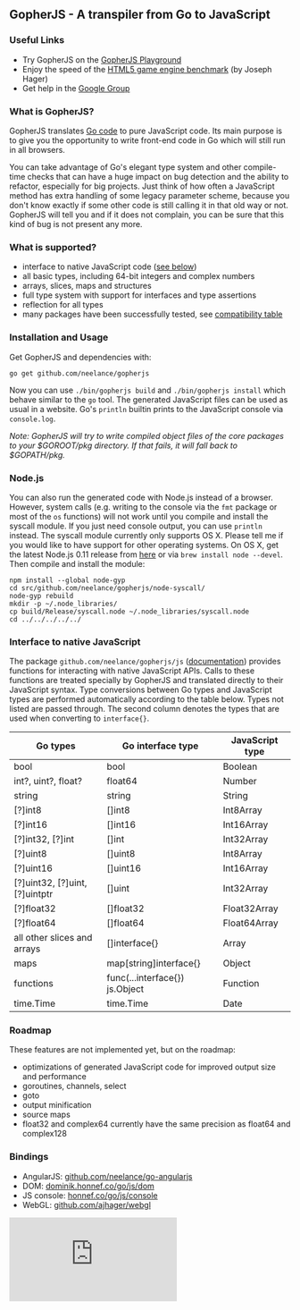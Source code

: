 GopherJS - A transpiler from Go to JavaScript
---------------------------------------------

### Useful Links
- Try GopherJS on the [GopherJS Playground](http://neelance.github.io/gopherjs-playground/)
- Enjoy the speed of the [HTML5 game engine benchmark](http://ajhager.github.io/enj/) (by Joseph Hager)
- Get help in the [Google Group](https://groups.google.com/d/forum/gopherjs)

### What is GopherJS?
GopherJS translates [Go code](http://golang.org/) to pure JavaScript code. Its main purpose is to give you the opportunity to write front-end code in Go which will still run in all browsers.

You can take advantage of Go's elegant type system and other compile-time checks that can have a huge impact on bug detection and the ability to refactor, especially for big projects. Just think of how often a JavaScript method has extra handling of some legacy parameter scheme, because you don't know exactly if some other code is still calling it in that old way or not. GopherJS will tell you and if it does not complain, you can be sure that this kind of bug is not present any more.

### What is supported?
- interface to native JavaScript code ([see below](#interface-to-native-javascript))
- all basic types, including 64-bit integers and complex numbers
- arrays, slices, maps and structures
- full type system with support for interfaces and type assertions
- reflection for all types
- many packages have been successfully tested, see [compatibility table](doc/packages.md)

### Installation and Usage
Get GopherJS and dependencies with: 
```
go get github.com/neelance/gopherjs
```
Now you can use  `./bin/gopherjs build` and `./bin/gopherjs install` which behave similar to the `go` tool. The generated JavaScript files can be used as usual in a website. Go's `println` builtin prints to the JavaScript console via `console.log`.

*Note: GopherJS will try to write compiled object files of the core packages to your $GOROOT/pkg directory. If that fails, it will fall back to $GOPATH/pkg.*

### Node.js
You can also run the generated code with Node.js instead of a browser. However, system calls (e.g. writing to the console via the `fmt` package or most of the `os` functions) will not work until you compile and install the syscall module. If you just need console output, you can use `println` instead.
The syscall module currently only supports OS X. Please tell me if you would like to have support for other operating systems. On OS X, get the latest Node.js 0.11 release from [here](http://blog.nodejs.org/release/) or via `brew install node --devel`. Then compile and install the module:
```
npm install --global node-gyp
cd src/github.com/neelance/gopherjs/node-syscall/
node-gyp rebuild
mkdir -p ~/.node_libraries/
cp build/Release/syscall.node ~/.node_libraries/syscall.node
cd ../../../../../
```

### Interface to native JavaScript
The package `github.com/neelance/gopherjs/js` ([documentation](js/js.go)) provides functions for interacting with native JavaScript APIs. Calls to these functions are treated specially by GopherJS and translated directly to their JavaScript syntax. Type conversions between Go types and JavaScript types are performed automatically according to the table below. Types not listed are passed through. The second column denotes the types that are used when converting to `interface{}`.

| Go types                       | Go interface type              | JavaScript type |
| ------------------------------ | ------------------------------ | --------------- |
| bool                           | bool                           | Boolean         |
| int?, uint?, float?            | float64                        | Number          |
| string                         | string                         | String          |
| [?]int8                        | []int8                         | Int8Array       |
| [?]int16                       | []int16                        | Int16Array      |
| [?]int32, [?]int               | []int                          | Int32Array      |
| [?]uint8                       | []uint8                        | Int8Array       |
| [?]uint16                      | []uint16                       | Int16Array      |
| [?]uint32, [?]uint, [?]uintptr | []uint                         | Int32Array      |
| [?]float32                     | []float32                      | Float32Array    |
| [?]float64                     | []float64                      | Float64Array    |
| all other slices and arrays    | []interface{}                  | Array           |
| maps                           | map[string]interface{}         | Object          |
| functions                      | func(...interface{}) js.Object | Function        |
| time.Time                      | time.Time                      | Date            |

### Roadmap
These features are not implemented yet, but on the roadmap:

- optimizations of generated JavaScript code for improved output size and performance
- goroutines, channels, select
- goto
- output minification
- source maps
- float32 and complex64 currently have the same precision as float64 and complex128

### Bindings
- AngularJS: [github.com/neelance/go-angularjs](https://github.com/neelance/go-angularjs)
- DOM: [dominik.honnef.co/go/js/dom](http://dominik.honnef.co/go/js/dom)
- JS console: [honnef.co/go/js/console](http://honnef.co/go/js/console)
- WebGL: [github.com/ajhager/webgl](https://github.com/ajhager/webgl)

[![Analytics](https://ga-beacon.appspot.com/UA-46799660-1/gopherjs/README.md)](https://github.com/igrigorik/ga-beacon)
